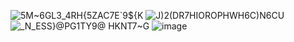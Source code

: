 ![5M~6GL3_4RH{5ZAC7E`9${K](https://user-images.githubusercontent.com/98961968/186429119-229485ff-551d-47c9-8ec0-e8fa0c3672f5.png)
![J)2(DR7HIOROPHWH6C)N6CU](https://user-images.githubusercontent.com/98961968/186429160-e8393f65-a89c-4f83-b5f8-2439ce4dc86b.png)
![_N_ESS}@PG1TY9@ HKNT7~G](https://user-images.githubusercontent.com/98961968/186429178-b4fc1103-56b7-4849-b7e0-3ca1201327af.png)
![image](https://user-images.githubusercontent.com/98961968/186886915-758d47ab-d9ff-4383-891e-0f862ac6d245.png)
